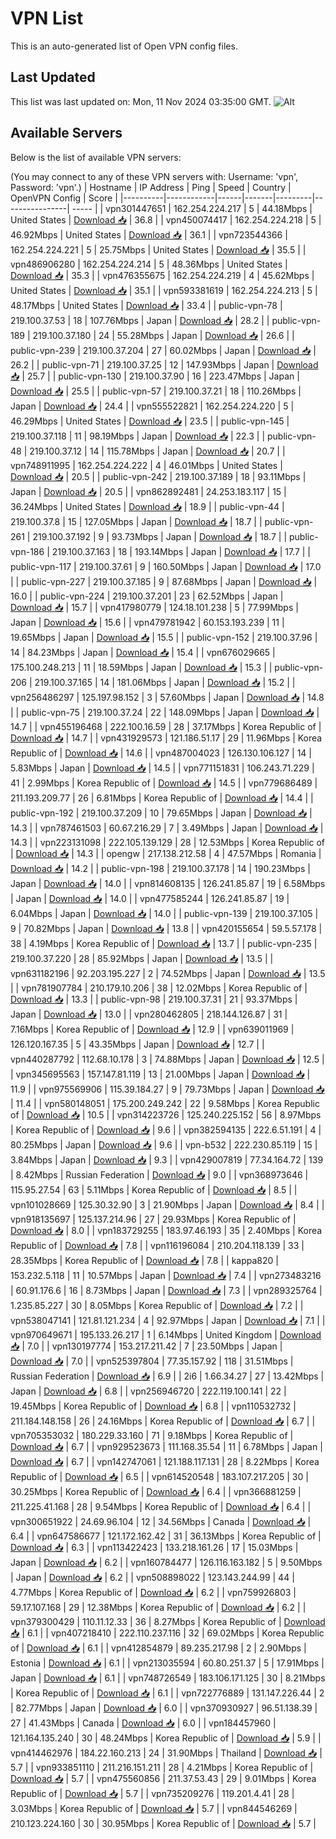 # VPN List

This is an auto-generated list of Open VPN config files.

## Last Updated

This list was last updated on: Mon, 11 Nov 2024 03:35:00 GMT.
![Alt](https://repobeats.axiom.co/api/embed/186b98318ef1479477931607c1ad7d823f12451f.svg "Repobeats analytics image")

## Available Servers

Below is the list of available VPN servers:

(You may connect to any of these VPN servers with: Username: 'vpn', Password: 'vpn'.)
| Hostname | IP Address | Ping | Speed | Country | OpenVPN Config | Score |
|----------|------------|------|-------|---------|----------------| ----- |
| vpn301447651 | 162.254.224.217 | 5 | 44.18Mbps | United States | [Download 📥](./configs/server_0_US.ovpn) | 36.8 |
| vpn450074417 | 162.254.224.218 | 5 | 46.92Mbps | United States | [Download 📥](./configs/server_1_US.ovpn) | 36.1 |
| vpn723544366 | 162.254.224.221 | 5 | 25.75Mbps | United States | [Download 📥](./configs/server_2_US.ovpn) | 35.5 |
| vpn486906280 | 162.254.224.214 | 5 | 48.36Mbps | United States | [Download 📥](./configs/server_3_US.ovpn) | 35.3 |
| vpn476355675 | 162.254.224.219 | 4 | 45.62Mbps | United States | [Download 📥](./configs/server_4_US.ovpn) | 35.1 |
| vpn593381619 | 162.254.224.213 | 5 | 48.17Mbps | United States | [Download 📥](./configs/server_5_US.ovpn) | 33.4 |
| public-vpn-78 | 219.100.37.53 | 18 | 107.76Mbps | Japan | [Download 📥](./configs/server_6_JP.ovpn) | 28.2 |
| public-vpn-189 | 219.100.37.180 | 24 | 55.28Mbps | Japan | [Download 📥](./configs/server_7_JP.ovpn) | 26.6 |
| public-vpn-239 | 219.100.37.204 | 27 | 60.02Mbps | Japan | [Download 📥](./configs/server_8_JP.ovpn) | 26.2 |
| public-vpn-71 | 219.100.37.25 | 12 | 147.93Mbps | Japan | [Download 📥](./configs/server_9_JP.ovpn) | 25.7 |
| public-vpn-130 | 219.100.37.90 | 16 | 223.47Mbps | Japan | [Download 📥](./configs/server_10_JP.ovpn) | 25.5 |
| public-vpn-57 | 219.100.37.21 | 18 | 110.26Mbps | Japan | [Download 📥](./configs/server_11_JP.ovpn) | 24.4 |
| vpn555522821 | 162.254.224.220 | 5 | 46.29Mbps | United States | [Download 📥](./configs/server_12_US.ovpn) | 23.5 |
| public-vpn-145 | 219.100.37.118 | 11 | 98.19Mbps | Japan | [Download 📥](./configs/server_13_JP.ovpn) | 22.3 |
| public-vpn-48 | 219.100.37.12 | 14 | 115.78Mbps | Japan | [Download 📥](./configs/server_14_JP.ovpn) | 20.7 |
| vpn748911995 | 162.254.224.222 | 4 | 46.01Mbps | United States | [Download 📥](./configs/server_15_US.ovpn) | 20.5 |
| public-vpn-242 | 219.100.37.189 | 18 | 93.11Mbps | Japan | [Download 📥](./configs/server_16_JP.ovpn) | 20.5 |
| vpn862892481 | 24.253.183.117 | 15 | 36.24Mbps | United States | [Download 📥](./configs/server_17_US.ovpn) | 18.9 |
| public-vpn-44 | 219.100.37.8 | 15 | 127.05Mbps | Japan | [Download 📥](./configs/server_18_JP.ovpn) | 18.7 |
| public-vpn-261 | 219.100.37.192 | 9 | 93.73Mbps | Japan | [Download 📥](./configs/server_19_JP.ovpn) | 18.7 |
| public-vpn-186 | 219.100.37.163 | 18 | 193.14Mbps | Japan | [Download 📥](./configs/server_20_JP.ovpn) | 17.7 |
| public-vpn-117 | 219.100.37.61 | 9 | 160.50Mbps | Japan | [Download 📥](./configs/server_21_JP.ovpn) | 17.0 |
| public-vpn-227 | 219.100.37.185 | 9 | 87.68Mbps | Japan | [Download 📥](./configs/server_22_JP.ovpn) | 16.0 |
| public-vpn-224 | 219.100.37.201 | 23 | 62.52Mbps | Japan | [Download 📥](./configs/server_23_JP.ovpn) | 15.7 |
| vpn417980779 | 124.18.101.238 | 5 | 77.99Mbps | Japan | [Download 📥](./configs/server_24_JP.ovpn) | 15.6 |
| vpn479781942 | 60.153.193.239 | 11 | 19.65Mbps | Japan | [Download 📥](./configs/server_25_JP.ovpn) | 15.5 |
| public-vpn-152 | 219.100.37.96 | 14 | 84.23Mbps | Japan | [Download 📥](./configs/server_26_JP.ovpn) | 15.4 |
| vpn676029665 | 175.100.248.213 | 11 | 18.59Mbps | Japan | [Download 📥](./configs/server_27_JP.ovpn) | 15.3 |
| public-vpn-206 | 219.100.37.165 | 14 | 181.06Mbps | Japan | [Download 📥](./configs/server_28_JP.ovpn) | 15.2 |
| vpn256486297 | 125.197.98.152 | 3 | 57.60Mbps | Japan | [Download 📥](./configs/server_29_JP.ovpn) | 14.8 |
| public-vpn-75 | 219.100.37.24 | 22 | 148.09Mbps | Japan | [Download 📥](./configs/server_30_JP.ovpn) | 14.7 |
| vpn455196468 | 222.100.16.59 | 28 | 37.17Mbps | Korea Republic of | [Download 📥](./configs/server_31_KR.ovpn) | 14.7 |
| vpn431929573 | 121.186.51.17 | 29 | 11.96Mbps | Korea Republic of | [Download 📥](./configs/server_32_KR.ovpn) | 14.6 |
| vpn487004023 | 126.130.106.127 | 14 | 5.83Mbps | Japan | [Download 📥](./configs/server_33_JP.ovpn) | 14.5 |
| vpn771151831 | 106.243.71.229 | 41 | 2.99Mbps | Korea Republic of | [Download 📥](./configs/server_34_KR.ovpn) | 14.5 |
| vpn779686489 | 211.193.209.77 | 26 | 6.81Mbps | Korea Republic of | [Download 📥](./configs/server_35_KR.ovpn) | 14.4 |
| public-vpn-192 | 219.100.37.209 | 10 | 79.65Mbps | Japan | [Download 📥](./configs/server_36_JP.ovpn) | 14.3 |
| vpn787461503 | 60.67.216.29 | 7 | 3.49Mbps | Japan | [Download 📥](./configs/server_37_JP.ovpn) | 14.3 |
| vpn223131098 | 222.105.139.129 | 28 | 12.53Mbps | Korea Republic of | [Download 📥](./configs/server_38_KR.ovpn) | 14.3 |
| opengw | 217.138.212.58 | 4 | 47.57Mbps | Romania | [Download 📥](./configs/server_39_RO.ovpn) | 14.2 |
| public-vpn-198 | 219.100.37.178 | 14 | 190.23Mbps | Japan | [Download 📥](./configs/server_40_JP.ovpn) | 14.0 |
| vpn814608135 | 126.241.85.87 | 19 | 6.58Mbps | Japan | [Download 📥](./configs/server_41_JP.ovpn) | 14.0 |
| vpn477585244 | 126.241.85.87 | 19 | 6.04Mbps | Japan | [Download 📥](./configs/server_42_JP.ovpn) | 14.0 |
| public-vpn-139 | 219.100.37.105 | 9 | 70.82Mbps | Japan | [Download 📥](./configs/server_43_JP.ovpn) | 13.8 |
| vpn420155654 | 59.5.57.178 | 38 | 4.19Mbps | Korea Republic of | [Download 📥](./configs/server_44_KR.ovpn) | 13.7 |
| public-vpn-235 | 219.100.37.220 | 28 | 85.92Mbps | Japan | [Download 📥](./configs/server_45_JP.ovpn) | 13.5 |
| vpn631182196 | 92.203.195.227 | 2 | 74.52Mbps | Japan | [Download 📥](./configs/server_46_JP.ovpn) | 13.5 |
| vpn781907784 | 210.179.10.206 | 38 | 12.02Mbps | Korea Republic of | [Download 📥](./configs/server_47_KR.ovpn) | 13.3 |
| public-vpn-98 | 219.100.37.31 | 21 | 93.37Mbps | Japan | [Download 📥](./configs/server_48_JP.ovpn) | 13.0 |
| vpn280462805 | 218.144.126.87 | 31 | 7.16Mbps | Korea Republic of | [Download 📥](./configs/server_49_KR.ovpn) | 12.9 |
| vpn639011969 | 126.120.167.35 | 5 | 43.35Mbps | Japan | [Download 📥](./configs/server_50_JP.ovpn) | 12.7 |
| vpn440287792 | 112.68.10.178 | 3 | 74.88Mbps | Japan | [Download 📥](./configs/server_51_JP.ovpn) | 12.5 |
| vpn345695563 | 157.147.81.119 | 13 | 21.00Mbps | Japan | [Download 📥](./configs/server_52_JP.ovpn) | 11.9 |
| vpn975569906 | 115.39.184.27 | 9 | 79.73Mbps | Japan | [Download 📥](./configs/server_53_JP.ovpn) | 11.4 |
| vpn580148051 | 175.200.249.242 | 22 | 9.58Mbps | Korea Republic of | [Download 📥](./configs/server_54_KR.ovpn) | 10.5 |
| vpn314223726 | 125.240.225.152 | 56 | 8.97Mbps | Korea Republic of | [Download 📥](./configs/server_55_KR.ovpn) | 9.6 |
| vpn382594135 | 222.6.51.191 | 4 | 80.25Mbps | Japan | [Download 📥](./configs/server_56_JP.ovpn) | 9.6 |
| vpn-b532 | 222.230.85.119 | 15 | 3.84Mbps | Japan | [Download 📥](./configs/server_57_JP.ovpn) | 9.3 |
| vpn429007819 | 77.34.164.72 | 139 | 8.42Mbps | Russian Federation | [Download 📥](./configs/server_58_RU.ovpn) | 9.0 |
| vpn368973646 | 115.95.27.54 | 63 | 5.11Mbps | Korea Republic of | [Download 📥](./configs/server_59_KR.ovpn) | 8.5 |
| vpn101028669 | 125.30.32.90 | 3 | 21.90Mbps | Japan | [Download 📥](./configs/server_60_JP.ovpn) | 8.4 |
| vpn918135697 | 125.137.214.96 | 27 | 29.93Mbps | Korea Republic of | [Download 📥](./configs/server_61_KR.ovpn) | 8.0 |
| vpn183729255 | 183.97.46.193 | 35 | 2.40Mbps | Korea Republic of | [Download 📥](./configs/server_62_KR.ovpn) | 7.8 |
| vpn116196084 | 210.204.118.139 | 33 | 28.35Mbps | Korea Republic of | [Download 📥](./configs/server_63_KR.ovpn) | 7.8 |
| kappa820 | 153.232.5.118 | 11 | 10.57Mbps | Japan | [Download 📥](./configs/server_64_JP.ovpn) | 7.4 |
| vpn273483216 | 60.91.176.6 | 16 | 8.73Mbps | Japan | [Download 📥](./configs/server_65_JP.ovpn) | 7.3 |
| vpn289325764 | 1.235.85.227 | 30 | 8.05Mbps | Korea Republic of | [Download 📥](./configs/server_66_KR.ovpn) | 7.2 |
| vpn538047141 | 121.81.121.234 | 4 | 92.97Mbps | Japan | [Download 📥](./configs/server_67_JP.ovpn) | 7.1 |
| vpn970649671 | 195.133.26.217 | 1 | 6.14Mbps | United Kingdom | [Download 📥](./configs/server_68_GB.ovpn) | 7.0 |
| vpn130197774 | 153.217.211.42 | 7 | 23.50Mbps | Japan | [Download 📥](./configs/server_69_JP.ovpn) | 7.0 |
| vpn525397804 | 77.35.157.92 | 118 | 31.51Mbps | Russian Federation | [Download 📥](./configs/server_70_RU.ovpn) | 6.9 |
| 2i6 | 1.66.34.27 | 27 | 13.42Mbps | Japan | [Download 📥](./configs/server_71_JP.ovpn) | 6.8 |
| vpn256946720 | 222.119.100.141 | 22 | 19.45Mbps | Korea Republic of | [Download 📥](./configs/server_72_KR.ovpn) | 6.8 |
| vpn110532732 | 211.184.148.158 | 26 | 24.16Mbps | Korea Republic of | [Download 📥](./configs/server_73_KR.ovpn) | 6.7 |
| vpn705353032 | 180.229.33.160 | 71 | 9.18Mbps | Korea Republic of | [Download 📥](./configs/server_74_KR.ovpn) | 6.7 |
| vpn929523673 | 111.168.35.54 | 11 | 6.78Mbps | Japan | [Download 📥](./configs/server_75_JP.ovpn) | 6.7 |
| vpn142747061 | 121.188.117.131 | 28 | 8.22Mbps | Korea Republic of | [Download 📥](./configs/server_76_KR.ovpn) | 6.5 |
| vpn614520548 | 183.107.217.205 | 30 | 30.25Mbps | Korea Republic of | [Download 📥](./configs/server_77_KR.ovpn) | 6.4 |
| vpn366881259 | 211.225.41.168 | 28 | 9.54Mbps | Korea Republic of | [Download 📥](./configs/server_78_KR.ovpn) | 6.4 |
| vpn300651922 | 24.69.96.104 | 12 | 34.56Mbps | Canada | [Download 📥](./configs/server_79_CA.ovpn) | 6.4 |
| vpn647586677 | 121.172.162.42 | 31 | 36.13Mbps | Korea Republic of | [Download 📥](./configs/server_80_KR.ovpn) | 6.3 |
| vpn113422423 | 133.218.161.26 | 17 | 15.03Mbps | Japan | [Download 📥](./configs/server_81_JP.ovpn) | 6.2 |
| vpn160784477 | 126.116.163.182 | 5 | 9.50Mbps | Japan | [Download 📥](./configs/server_82_JP.ovpn) | 6.2 |
| vpn508898022 | 123.143.244.99 | 44 | 4.77Mbps | Korea Republic of | [Download 📥](./configs/server_83_KR.ovpn) | 6.2 |
| vpn759926803 | 59.17.107.168 | 29 | 12.38Mbps | Korea Republic of | [Download 📥](./configs/server_84_KR.ovpn) | 6.2 |
| vpn379300429 | 110.11.12.33 | 36 | 8.27Mbps | Korea Republic of | [Download 📥](./configs/server_85_KR.ovpn) | 6.1 |
| vpn407218410 | 222.110.237.116 | 32 | 69.02Mbps | Korea Republic of | [Download 📥](./configs/server_86_KR.ovpn) | 6.1 |
| vpn412854879 | 89.235.217.98 | 2 | 2.90Mbps | Estonia | [Download 📥](./configs/server_87_EE.ovpn) | 6.1 |
| vpn213035594 | 60.80.251.37 | 5 | 17.91Mbps | Japan | [Download 📥](./configs/server_88_JP.ovpn) | 6.1 |
| vpn748726549 | 183.106.171.125 | 30 | 8.21Mbps | Korea Republic of | [Download 📥](./configs/server_89_KR.ovpn) | 6.1 |
| vpn722776889 | 131.147.226.44 | 2 | 82.77Mbps | Japan | [Download 📥](./configs/server_90_JP.ovpn) | 6.0 |
| vpn370930927 | 96.51.138.39 | 27 | 41.43Mbps | Canada | [Download 📥](./configs/server_91_CA.ovpn) | 6.0 |
| vpn184457960 | 121.164.135.240 | 30 | 48.24Mbps | Korea Republic of | [Download 📥](./configs/server_92_KR.ovpn) | 5.9 |
| vpn414462976 | 184.22.160.213 | 24 | 31.90Mbps | Thailand | [Download 📥](./configs/server_93_TH.ovpn) | 5.7 |
| vpn933851110 | 211.216.151.211 | 28 | 4.21Mbps | Korea Republic of | [Download 📥](./configs/server_94_KR.ovpn) | 5.7 |
| vpn475560856 | 211.37.53.43 | 29 | 9.01Mbps | Korea Republic of | [Download 📥](./configs/server_95_KR.ovpn) | 5.7 |
| vpn735209276 | 119.201.4.41 | 28 | 3.03Mbps | Korea Republic of | [Download 📥](./configs/server_96_KR.ovpn) | 5.7 |
| vpn844546269 | 210.123.224.160 | 30 | 30.95Mbps | Korea Republic of | [Download 📥](./configs/server_97_KR.ovpn) | 5.7 |
